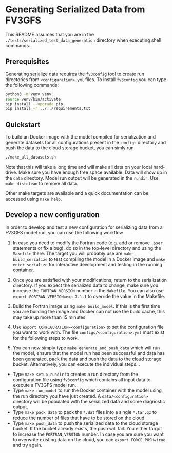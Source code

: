 # Generating Serialized Data from FV3GFS

This README assumes that you are in the `./tests/serialized_test_data_generation` directory when executing shell commands.

## Prerequisites

Generating serialize data requires the `fv3config` tool to create run directories from `<configuration>.yml` files. To install `fv3config` you can type the following commands:
```bash
python3 -m venv venv
source venv/bin/activate
pip install --upgrade pip
pip install -r ../../requirements.txt
```

## Quickstart

To build an Docker image with the model compiled for serialization and generate datasets for all
configurations present in the `configs` directory and push the data to the cloud storage bucket, you can simly run
```bash
./make_all_datasets.sh
```
Note that this will take a long time and will make all data on your local hard-drive. Make sure you have enough free space available.
Data will show up in the `data` directory. Model run output will be generated in the `rundir`. Use `make distclean` to remove all data.

Other make targets are available and a quick documentation can be accessed using `make help`.

## Develop a new configuration

In order to develop and test a new configuration for serializing data from a FV3GFS model run, you can use the following workflow

1. In case you need to modify the Fortran code (e.g. add or remove `!$ser` statements or fix a bug), do so in the top-level directory
and using the `Makefile` there. The target you will probably use are `make build_serialize` to test compiling the model in a Docker image
and `make enter_serialize` for interactive development and testing in the running container.

2. Once you are satisfied with your modifications, return to the serialization directory. If you expect the serialized data to change, make sure
you increase the `FORTRAN_VERSION` number in the `Makefile`. You can also use `export FORTRAN_VERSION=exp-7.1.1` to override the value in the Makefile.

3. Build the Fortran image using `make build_model`. If this is the first time you are building the image and Docker can not use the build cache, this may take up more than 15 minutes.

4. Use `export CONFIGURATION=<configuration>` to set the configuration file you want to work with. The file `configs/<configuration>.yml` must exist for the following steps to work.

5. You can now simply type `make generate_and_push_data` which will run the model, ensure that the model run has been successful and data has been generated, pack the data and push the data to the cloud storage bucket. Alternatively, you can execute the individual steps...
  - Type `make setup_rundir` to creates a run directory from the configuration file using `fv3config` which contains all input data to execute a FV3GFS model run.
  - Type `make run_model` to run the Docker container with the model using the run directory you have just created. A `data/<configuration>` directory will be populated with the serialized data and some diagnostic output.
  - Type `make pack_data` to pack the `*.dat` files into a single `*.tar.gz` to reduce the number of files that have to be stored on the cloud.
  - Type `make push_data` to push the serialized data to the cloud storage bucket. If the bucket already exists, the push will fail. You either forgot to increase the `FORTRAN_VERSION` number. In case you are sure you want to overwrite existing data on the cloud, you can `export FORCE_PUSH=true` and try again.

